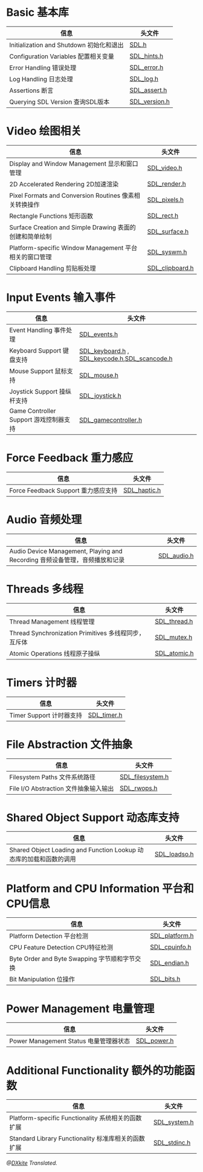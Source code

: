 # Basic 基本库

| 信息|头文件|
|-----------------------|-------------------------|
|Initialization and Shutdown 初始化和退出| [SDL.h](http://hg.libsdl.org/SDL/file/default/include/SDL.h)   |
| Configuration Variables 配置相关变量 | [SDL_hints.h](http://hg.libsdl.org/SDL/file/default/include/SDL_hints.h)|
| Error Handling 错误处理   |   [SDL_error.h](http://hg.libsdl.org/SDL/file/default/include/SDL_error.h)     |
| Log Handling 日志处理     | [SDL_log.h](http://hg.libsdl.org/SDL/file/default/include/SDL_log.h)         |
| Assertions 断言           | [SDL_assert.h](http://hg.libsdl.org/SDL/file/default/include/SDL_assert.h)       |
| Querying SDL Version 查询SDL版本 | [SDL_version.h](http://hg.libsdl.org/SDL/file/default/include/SDL_version.h)|


# Video 绘图相关
| 信息|头文件|
|-----------------------|-------------------------|
| Display and Window Management 显示和窗口管理     |[SDL_video.h](http://hg.libsdl.org/SDL/file/default/include/SDL_video.h)|
| 2D Accelerated Rendering 2D加速渲染   |[SDL_render.h](http://hg.libsdl.org/SDL/file/default/include/SDL_render.h) |
|Pixel Formats and Conversion Routines 像素相关转换操作|[SDL_pixels.h](http://hg.libsdl.org/SDL/file/default/include/SDL_pixels.h)|
| Rectangle Functions 矩形函数 |[SDL_rect.h](http://hg.libsdl.org/SDL/file/default/include/SDL_rect.h)|
| Surface Creation and Simple Drawing 表面的创建和简单绘制 | [SDL_surface.h](http://hg.libsdl.org/SDL/file/default/include/SDL_surface.h) |
| Platform-specific Window Management 平台相关的窗口管理 | [SDL_syswm.h](http://hg.libsdl.org/SDL/file/default/include/SDL_syswm.h)|
| Clipboard Handling 剪贴板处理 | [SDL_clipboard.h](http://hg.libsdl.org/SDL/file/default/include/SDL_clipboard.h) |

# Input Events 输入事件
| 信息|头文件|
|-----------------------|-------------------------|
| Event Handling 事件处理 | [SDL_events.h](http://hg.libsdl.org/SDL/file/default/include/SDL_events.h) |
| Keyboard Support 键盘支持 | [SDL_keyboard.h](http://hg.libsdl.org/SDL/file/default/include/SDL_keyboard.h) , [SDL_keycode.h](http://hg.libsdl.org/SDL/file/default/include/SDL_keycode.h),[SDL_scancode.h](http://hg.libsdl.org/SDL/file/default/include/SDL_scancode.h) |
| Mouse Support 鼠标支持    | [SDL_mouse.h](http://hg.libsdl.org/SDL/file/default/include/SDL_mouse.h) |
| Joystick Support 操纵杆支持 | [SDL_joystick.h](http://hg.libsdl.org/SDL/file/default/include/SDL_joystick.h) |
| Game Controller Support 游戏控制器支持 | [SDL_gamecontroller.h](http://hg.libsdl.org/SDL/file/default/include/SDL_gamecontroller.h)| 

# Force Feedback 重力感应
| 信息|头文件|
|-----------------------|-------------------------|
| Force Feedback Support 重力感应支持 | [SDL_haptic.h](http://hg.libsdl.org/SDL/file/default/include/SDL_haptic.h) |

# Audio 音频处理
| 信息|头文件|
|-----------------------|-------------------------|
| Audio Device Management, Playing and Recording 音频设备管理，音频播放和记录 | [SDL_audio.h](http://hg.libsdl.org/SDL/file/default/include/SDL_audio.h) |

# Threads 多线程

| 信息|头文件|
|-----------------------|-------------------------|
| Thread Management 线程管理 | [SDL_thread.h](http://hg.libsdl.org/SDL/file/default/include/SDL_thread.h) |
| Thread Synchronization Primitives 多线程同步，互斥体 | [SDL_mutex.h](http://hg.libsdl.org/SDL/file/default/include/SDL_mutex.h) |
| Atomic Operations 线程原子操纵 | [SDL_atomic.h](http://hg.libsdl.org/SDL/file/default/include/SDL_atomic.h)  |

# Timers 计时器
| 信息|头文件|
|-----------------------|-------------------------|
| Timer Support 计时器支持 | [SDL_timer.h](http://hg.libsdl.org/SDL/file/default/include/SDL_timer.h)|

# File Abstraction 文件抽象
| 信息|头文件|
|-----------------------|-------------------------|
| Filesystem Paths 文件系统路径 | [SDL_filesystem.h](http://hg.libsdl.org/SDL/file/default/include/SDL_filesystem.h) |
| File I/O Abstraction 文件抽象输入输出 |[SDL_rwops.h](http://hg.libsdl.org/SDL/file/default/include/SDL_rwops.h)|

# Shared Object Support 动态库支持

| 信息|头文件|
|-----------------------|-------------------------|
| Shared Object Loading and Function Lookup 动态库的加载和函数的调用| [SDL_loadso.h](http://hg.libsdl.org/SDL/file/default/include/SDL_loadso.h) |


# Platform and CPU Information 平台和CPU信息

| 信息|头文件|
|-----------------------|-------------------------|
| Platform Detection 平台检测 |[SDL_platform.h](http://hg.libsdl.org/SDL/file/default/include/SDL_platform.h)|
| CPU Feature Detection CPU特征检测 | [SDL_cpuinfo.h](http://hg.libsdl.org/SDL/file/default/include/SDL_cpuinfo.h) |
| Byte Order and Byte Swapping 字节顺和字节交换 |[SDL_endian.h](http://hg.libsdl.org/SDL/file/default/include/SDL_endian.h) |
| Bit Manipulation 位操作 |[SDL_bits.h](http://hg.libsdl.org/SDL/file/default/include/SDL_bits.h) |

# Power Management 电量管理
| 信息|头文件|
|-----------------------|-------------------------|
| Power Management Status 电量管理器状态 | [SDL_power.h](http://hg.libsdl.org/SDL/file/default/include/SDL_power.h) |

# Additional Functionality 额外的功能函数 
| 信息|头文件|
|-----------------------|-------------------------|
| Platform-specific Functionality 系统相关的函数扩展 | [SDL_system.h](http://hg.libsdl.org/SDL/file/default/include/SDL_system.h) |
| Standard Library Functionality 标准库相关的函数扩展 |[SDL_stdinc.h](http://hg.libsdl.org/SDL/file/default/include/SDL_stdinc.h) |

*@[DXkite](https://github.com/DXkite) Translated.*